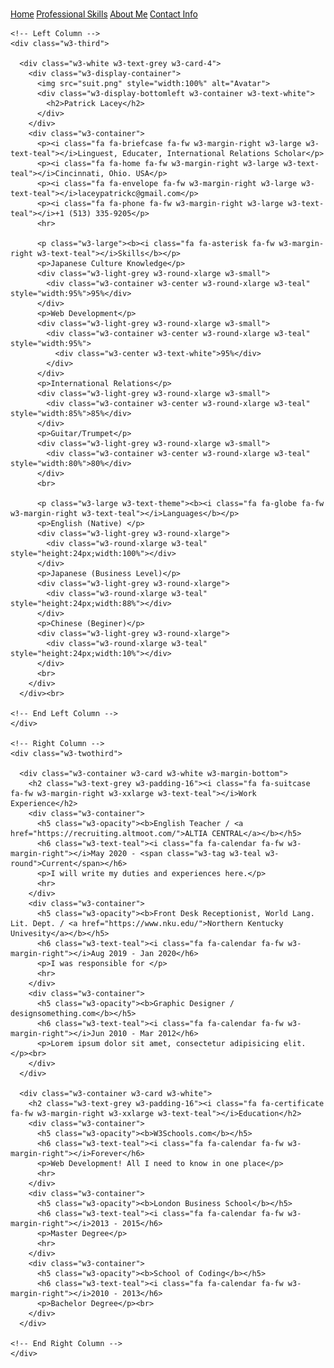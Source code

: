 <!DOCTYPE html>
<html>
<title>Patrick Lacey Home</title>
<meta charset="UTF-8">
<meta name="viewport" content="width=device-width, initial-scale=1">
<meta http-equiv="X-UA-Compatible" content="ie=edge">
<LINK rel="stylesheet" type="text/css" href="nav.md">
<link rel="stylesheet" href="css1.md">
<link rel='stylesheet' href='css2.md'>
<link rel="stylesheet" href="css3.md">
<style>
html,body,h1,h2,h3,h4,h5,h6 {font-family: "Roboto", sans-serif}
</style>
<body class="w3-light-grey">

<!-- top nav bar -->
<div class="topnav">
  <a href="index.md">Home</a>
  <a class="active" href="pro.md">Professional Skills</a>
  <a href="about.md">About Me</a>
  <a href="contact.md">Contact Info</a>
</div>






<!-- Page Container -->
<div class="w3-content w3-margin-top" style="max-width:1400px;">

  <!-- The Grid -->
  <div class="w3-row-padding">
  
    <!-- Left Column -->
    <div class="w3-third">
    
      <div class="w3-white w3-text-grey w3-card-4">
        <div class="w3-display-container">
          <img src="suit.png" style="width:100%" alt="Avatar">
          <div class="w3-display-bottomleft w3-container w3-text-white">
            <h2>Patrick Lacey</h2>
          </div>
        </div>
        <div class="w3-container">
          <p><i class="fa fa-briefcase fa-fw w3-margin-right w3-large w3-text-teal"></i>Linguest, Educater, International Relations Scholar</p>
          <p><i class="fa fa-home fa-fw w3-margin-right w3-large w3-text-teal"></i>Cincinnati, Ohio. USA</p>
          <p><i class="fa fa-envelope fa-fw w3-margin-right w3-large w3-text-teal"></i>laceypatrickc@gmail.com</p>
          <p><i class="fa fa-phone fa-fw w3-margin-right w3-large w3-text-teal"></i>+1 (513) 335-9205</p>
          <hr>

          <p class="w3-large"><b><i class="fa fa-asterisk fa-fw w3-margin-right w3-text-teal"></i>Skills</b></p>
          <p>Japanese Culture Knowledge</p>
          <div class="w3-light-grey w3-round-xlarge w3-small">
            <div class="w3-container w3-center w3-round-xlarge w3-teal" style="width:95%">95%</div>
          </div>
          <p>Web Development</p>
          <div class="w3-light-grey w3-round-xlarge w3-small">
            <div class="w3-container w3-center w3-round-xlarge w3-teal" style="width:95%">
              <div class="w3-center w3-text-white">95%</div>
            </div>
          </div>
          <p>International Relations</p>
          <div class="w3-light-grey w3-round-xlarge w3-small">
            <div class="w3-container w3-center w3-round-xlarge w3-teal" style="width:85%">85%</div>
          </div>
          <p>Guitar/Trumpet</p>
          <div class="w3-light-grey w3-round-xlarge w3-small">
            <div class="w3-container w3-center w3-round-xlarge w3-teal" style="width:80%">80%</div>
          </div>
          <br>

          <p class="w3-large w3-text-theme"><b><i class="fa fa-globe fa-fw w3-margin-right w3-text-teal"></i>Languages</b></p>
          <p>English (Native) </p>
          <div class="w3-light-grey w3-round-xlarge">
            <div class="w3-round-xlarge w3-teal" style="height:24px;width:100%"></div>
          </div>
          <p>Japanese (Business Level)</p>
          <div class="w3-light-grey w3-round-xlarge">
            <div class="w3-round-xlarge w3-teal" style="height:24px;width:88%"></div>
          </div>
          <p>Chinese (Beginer)</p>
          <div class="w3-light-grey w3-round-xlarge">
            <div class="w3-round-xlarge w3-teal" style="height:24px;width:10%"></div>
          </div>
          <br>
        </div>
      </div><br>

    <!-- End Left Column -->
    </div>

    <!-- Right Column -->
    <div class="w3-twothird">
    
      <div class="w3-container w3-card w3-white w3-margin-bottom">
        <h2 class="w3-text-grey w3-padding-16"><i class="fa fa-suitcase fa-fw w3-margin-right w3-xxlarge w3-text-teal"></i>Work Experience</h2>
        <div class="w3-container">
          <h5 class="w3-opacity"><b>English Teacher / <a href="https://recruiting.altmoot.com/">ALTIA CENTRAL</a></b></h5>
          <h6 class="w3-text-teal"><i class="fa fa-calendar fa-fw w3-margin-right"></i>May 2020 - <span class="w3-tag w3-teal w3-round">Current</span></h6>
          <p>I will write my duties and experiences here.</p>
          <hr>
        </div>
        <div class="w3-container">
          <h5 class="w3-opacity"><b>Front Desk Receptionist, World Lang. Lit. Dept. / <a href="https://www.nku.edu/">Northern Kentucky Univesity</a></b></h5>
          <h6 class="w3-text-teal"><i class="fa fa-calendar fa-fw w3-margin-right"></i>Aug 2019 - Jan 2020</h6>
          <p>I was responsible for </p>
          <hr>
        </div>
        <div class="w3-container">
          <h5 class="w3-opacity"><b>Graphic Designer / designsomething.com</b></h5>
          <h6 class="w3-text-teal"><i class="fa fa-calendar fa-fw w3-margin-right"></i>Jun 2010 - Mar 2012</h6>
          <p>Lorem ipsum dolor sit amet, consectetur adipisicing elit. </p><br>
        </div>
      </div>

      <div class="w3-container w3-card w3-white">
        <h2 class="w3-text-grey w3-padding-16"><i class="fa fa-certificate fa-fw w3-margin-right w3-xxlarge w3-text-teal"></i>Education</h2>
        <div class="w3-container">
          <h5 class="w3-opacity"><b>W3Schools.com</b></h5>
          <h6 class="w3-text-teal"><i class="fa fa-calendar fa-fw w3-margin-right"></i>Forever</h6>
          <p>Web Development! All I need to know in one place</p>
          <hr>
        </div>
        <div class="w3-container">
          <h5 class="w3-opacity"><b>London Business School</b></h5>
          <h6 class="w3-text-teal"><i class="fa fa-calendar fa-fw w3-margin-right"></i>2013 - 2015</h6>
          <p>Master Degree</p>
          <hr>
        </div>
        <div class="w3-container">
          <h5 class="w3-opacity"><b>School of Coding</b></h5>
          <h6 class="w3-text-teal"><i class="fa fa-calendar fa-fw w3-margin-right"></i>2010 - 2013</h6>
          <p>Bachelor Degree</p><br>
        </div>
      </div>

    <!-- End Right Column -->
    </div>
    
  <!-- End Grid -->
  </div>
  
  <!-- End Page Container -->
</div>

<footer class="w3-container w3-teal w3-center w3-margin-top">

  
</footer>

</body>
</html>

